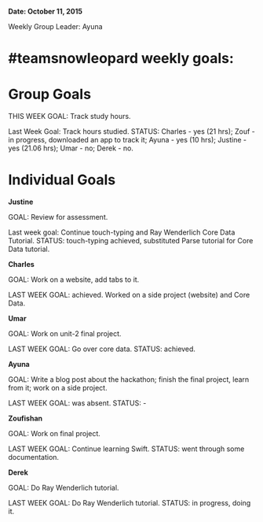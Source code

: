 **Date: October 11, 2015**

Weekly Group Leader: Ayuna

# #teamsnowleopard weekly goals:

# Group Goals
THIS WEEK GOAL: Track study hours. 

Last Week Goal: Track hours studied. STATUS: Charles - yes (21 hrs); Zouf - in progress, downloaded an app to track it; Ayuna - yes (10 hrs); Justine - yes (21.06 hrs); Umar - no; Derek - no. 

# Individual Goals
**Justine**

GOAL: Review for assessment.

Last week goal: Continue touch-typing and Ray Wenderlich Core Data Tutorial. STATUS: touch-typing achieved, substituted Parse tutorial for Core Data tutorial. 

**Charles**

GOAL: Work on a website, add tabs to it.

LAST WEEK GOAL: achieved. Worked on a side project (website) and Core Data.  

**Umar**

GOAL: Work on unit-2 final project.

LAST WEEK GOAL: Go over core data. STATUS: achieved.   

**Ayuna**

GOAL: Write a blog post about the hackathon; finish the final project, learn from it; work on a side project.

LAST WEEK GOAL: was absent. STATUS: -   

**Zoufishan**

GOAL: Work on final project.  

LAST WEEK GOAL: Continue learning Swift. STATUS: went through some documentation.   

**Derek**

GOAL: Do Ray Wenderlich tutorial.  

LAST WEEK GOAL: Do Ray Wenderlich tutorial. STATUS: in progress, doing it.   
